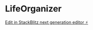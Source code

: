 # LifeOrganizer

[Edit in StackBlitz next generation editor ⚡️](https://stackblitz.com/~/github.com/ShelbyKeene/LifeOrganizer)